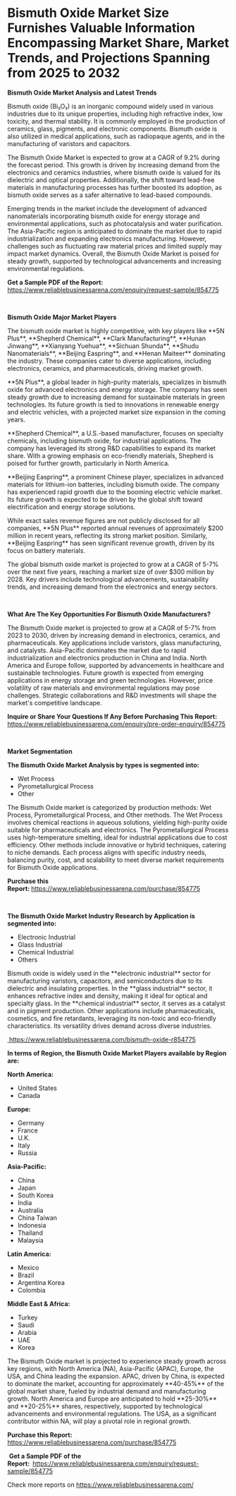 <p><h1>Bismuth Oxide Market Size Furnishes Valuable Information Encompassing Market Share, Market Trends, and Projections Spanning from 2025 to 2032</h1></p><p><strong>Bismuth Oxide Market Analysis and Latest Trends</strong></p>
<p><p>Bismuth oxide (Bi₂O₃) is an inorganic compound widely used in various industries due to its unique properties, including high refractive index, low toxicity, and thermal stability. It is commonly employed in the production of ceramics, glass, pigments, and electronic components. Bismuth oxide is also utilized in medical applications, such as radiopaque agents, and in the manufacturing of varistors and capacitors.</p><p>The Bismuth Oxide Market is expected to grow at a CAGR of 9.2% during the forecast period. This growth is driven by increasing demand from the electronics and ceramics industries, where bismuth oxide is valued for its dielectric and optical properties. Additionally, the shift toward lead-free materials in manufacturing processes has further boosted its adoption, as bismuth oxide serves as a safer alternative to lead-based compounds.</p><p>Emerging trends in the market include the development of advanced nanomaterials incorporating bismuth oxide for energy storage and environmental applications, such as photocatalysis and water purification. The Asia-Pacific region is anticipated to dominate the market due to rapid industrialization and expanding electronics manufacturing. However, challenges such as fluctuating raw material prices and limited supply may impact market dynamics. Overall, the Bismuth Oxide Market is poised for steady growth, supported by technological advancements and increasing environmental regulations.</p></p>
<p><strong>Get a Sample PDF of the Report:&nbsp;</strong> <a href="https://www.reliablebusinessarena.com/enquiry/request-sample/854775?utm_campaign=2235&utm_medium=2&utm_source=Github&utm_content=ia&utm_term=26012025&utm_id=bismuth-oxide">https://www.reliablebusinessarena.com/enquiry/request-sample/854775</a></p>
<p>&nbsp;</p>
<p><strong>Bismuth Oxide Major Market Players</strong></p>
<p><p>The bismuth oxide market is highly competitive, with key players like **5N Plus**, **Shepherd Chemical**, **Clark Manufacturing**, **Hunan Jinwang**, **Xianyang Yuehua**, **Sichuan Shunda**, **Shudu Nanomaterials**, **Beijing Easpring**, and **Henan Maiteer** dominating the industry. These companies cater to diverse applications, including electronics, ceramics, and pharmaceuticals, driving market growth.</p><p>**5N Plus**, a global leader in high-purity materials, specializes in bismuth oxide for advanced electronics and energy storage. The company has seen steady growth due to increasing demand for sustainable materials in green technologies. Its future growth is tied to innovations in renewable energy and electric vehicles, with a projected market size expansion in the coming years.</p><p>**Shepherd Chemical**, a U.S.-based manufacturer, focuses on specialty chemicals, including bismuth oxide, for industrial applications. The company has leveraged its strong R&D capabilities to expand its market share. With a growing emphasis on eco-friendly materials, Shepherd is poised for further growth, particularly in North America.</p><p>**Beijing Easpring**, a prominent Chinese player, specializes in advanced materials for lithium-ion batteries, including bismuth oxide. The company has experienced rapid growth due to the booming electric vehicle market. Its future growth is expected to be driven by the global shift toward electrification and energy storage solutions.</p><p>While exact sales revenue figures are not publicly disclosed for all companies, **5N Plus** reported annual revenues of approximately $200 million in recent years, reflecting its strong market position. Similarly, **Beijing Easpring** has seen significant revenue growth, driven by its focus on battery materials.</p><p>The global bismuth oxide market is projected to grow at a CAGR of 5-7% over the next five years, reaching a market size of over $300 million by 2028. Key drivers include technological advancements, sustainability trends, and increasing demand from the electronics and energy sectors.</p></p>
<p>&nbsp;</p>
<p><strong>What Are The Key Opportunities For Bismuth Oxide Manufacturers?</strong></p>
<p><p>The Bismuth Oxide market is projected to grow at a CAGR of 5-7% from 2023 to 2030, driven by increasing demand in electronics, ceramics, and pharmaceuticals. Key applications include varistors, glass manufacturing, and catalysts. Asia-Pacific dominates the market due to rapid industrialization and electronics production in China and India. North America and Europe follow, supported by advancements in healthcare and sustainable technologies. Future growth is expected from emerging applications in energy storage and green technologies. However, price volatility of raw materials and environmental regulations may pose challenges. Strategic collaborations and R&D investments will shape the market's competitive landscape.</p></p>
<p><strong>Inquire or Share Your Questions If Any Before Purchasing This Report:</strong> <a href="https://www.reliablebusinessarena.com/enquiry/pre-order-enquiry/854775?utm_campaign=2235&utm_medium=2&utm_source=Github&utm_content=ia&utm_term=26012025&utm_id=bismuth-oxide">https://www.reliablebusinessarena.com/enquiry/pre-order-enquiry/854775</a></p>
<p>&nbsp;</p>
<p><strong>Market Segmentation</strong></p>
<p><strong>The Bismuth Oxide Market Analysis by types is segmented into:</strong></p>
<p><ul><li>Wet Process</li><li>Pyrometallurgical Process</li><li>Other</li></ul></p>
<p><p>The Bismuth Oxide market is categorized by production methods: Wet Process, Pyrometallurgical Process, and Other methods. The Wet Process involves chemical reactions in aqueous solutions, yielding high-purity oxide suitable for pharmaceuticals and electronics. The Pyrometallurgical Process uses high-temperature smelting, ideal for industrial applications due to cost efficiency. Other methods include innovative or hybrid techniques, catering to niche demands. Each process aligns with specific industry needs, balancing purity, cost, and scalability to meet diverse market requirements for Bismuth Oxide applications.</p></p>
<p><strong>Purchase this Report:&nbsp;</strong><a href="https://www.reliablebusinessarena.com/purchase/854775?utm_campaign=2235&utm_medium=2&utm_source=Github&utm_content=ia&utm_term=26012025&utm_id=bismuth-oxide">https://www.reliablebusinessarena.com/purchase/854775</a></p>
<p>&nbsp;</p>
<p><strong>The Bismuth Oxide Market Industry Research by Application is segmented into:</strong></p>
<p><ul><li>Electronic Industrial</li><li>Glass Industrial</li><li>Chemical Industrial</li><li>Others</li></ul></p>
<p><p>Bismuth oxide is widely used in the **electronic industrial** sector for manufacturing varistors, capacitors, and semiconductors due to its dielectric and insulating properties. In the **glass industrial** sector, it enhances refractive index and density, making it ideal for optical and specialty glass. In the **chemical industrial** sector, it serves as a catalyst and in pigment production. Other applications include pharmaceuticals, cosmetics, and fire retardants, leveraging its non-toxic and eco-friendly characteristics. Its versatility drives demand across diverse industries.</p></p>
<p><a href="https://www.reliablebusinessarena.com/bismuth-oxide-r854775?utm_campaign=2235&utm_medium=2&utm_source=Github&utm_content=ia&utm_term=26012025&utm_id=bismuth-oxide">&nbsp;https://www.reliablebusinessarena.com/bismuth-oxide-r854775</a></p>
<p><strong>In terms of Region, the Bismuth Oxide Market Players available by Region are:</strong></p>
<p>
    <p> <strong> North America: </strong>
        <ul>
            <li>United States</li>
            <li>Canada</li>
        </ul>
        </p> 
    <p> <strong> Europe: </strong>
        <ul>
            <li>Germany</li>
            <li>France</li>
            <li>U.K.</li>
            <li>Italy</li>
            <li>Russia</li>
        </ul>
        </p> 
    <p> <strong> Asia-Pacific: </strong>
        <ul>
            <li>China</li>
            <li>Japan</li>
            <li>South Korea</li>
            <li>India</li>
            <li>Australia</li>
            <li>China Taiwan</li>
            <li>Indonesia</li>
            <li>Thailand</li>
            <li>Malaysia</li>
        </ul>
        </p> 
    <p> <strong> Latin America: </strong>
        <ul>
            <li>Mexico</li>
            <li>Brazil</li>
            <li>Argentina Korea</li>
            <li>Colombia</li>
        </ul>
        </p> 
    <p> <strong> Middle East & Africa: </strong>
        <ul>
            <li>Turkey</li>
            <li>Saudi</li>
            <li>Arabia</li>
            <li>UAE</li>
            <li>Korea</li>
        </ul>
    </p>
    </p>
<p><p>The Bismuth Oxide market is projected to experience steady growth across key regions, with North America (NA), Asia-Pacific (APAC), Europe, the USA, and China leading the expansion. APAC, driven by China, is expected to dominate the market, accounting for approximately **40-45%** of the global market share, fueled by industrial demand and manufacturing growth. North America and Europe are anticipated to hold **25-30%** and **20-25%** shares, respectively, supported by technological advancements and environmental regulations. The USA, as a significant contributor within NA, will play a pivotal role in regional growth.</p></p>
<p><strong>Purchase this Report: </strong><a href="https://www.reliablebusinessarena.com/purchase/854775?utm_campaign=2235&utm_medium=2&utm_source=Github&utm_content=ia&utm_term=26012025&utm_id=bismuth-oxide">https://www.reliablebusinessarena.com/purchase/854775</a></p>
<p>&nbsp;<strong>Get a Sample PDF of the Report:&nbsp;&nbsp;</strong><a href="https://www.reliablebusinessarena.com/enquiry/request-sample/854775?utm_campaign=2235&utm_medium=2&utm_source=Github&utm_content=ia&utm_term=26012025&utm_id=bismuth-oxide">https://www.reliablebusinessarena.com/enquiry/request-sample/854775</a></p>
<p><strong></strong></p>
<p>Check more reports on <a href="https://www.reliablebusinessarena.com/?utm_campaign=2235&utm_medium=2&utm_source=Github&utm_content=ia&utm_term=26012025&utm_id=bismuth-oxide">https://www.reliablebusinessarena.com/</a></p>